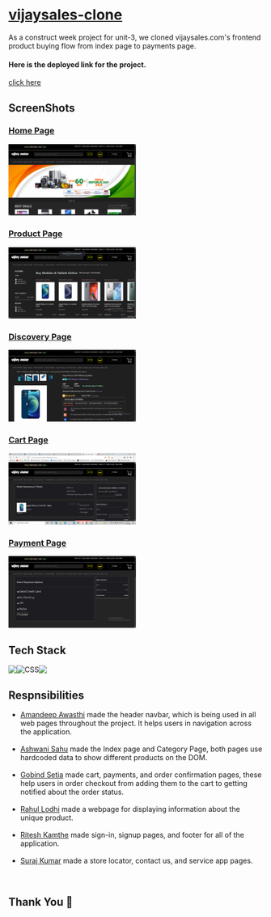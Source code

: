
<a href="https://thirsty-feynman-5c455d.netlify.app//"><h1>vijaysales-clone</h1></a>


<p>As a construct week project for unit-3, we cloned vijaysales.com's frontend product buying flow from index page to payments page.</p>

<h4>Here is the deployed link for the project.</h4>
<a href="https://thirsty-feynman-5c455d.netlify.app/ "> click here </a>

<div>
<h2> ScreenShots </h2>

<div><a href="https://thirsty-feynman-5c455d.netlify.app/" > <h3> Home Page </h3> 
  
  <img src="https://github.com/RAHULANN/vijay-Sales-project/blob/main/readmi%20img/Screenshot%20(857).png" width="50%"/>
  </a></div>

<a href="https://focused-pike-a1a3fc.netlify.app/category.html" ><div> <h3>Product Page </h3> 
  
  <img src="https://github.com/RAHULANN/vijay-Sales-project/blob/main/readmi%20img/Screenshot%20(859).png" width="50%"/>
  </div></a>

<a href=" https://focused-pike-a1a3fc.netlify.app/uniqueproduct"><div> <h3> Discovery Page </h3> 
  
  <img src="https://github.com/RAHULANN/vijay-Sales-project/blob/main/readmi%20img/Screenshot%20(858).png" width="50%"/>
  </div></a>
  
  <a href="https://focused-pike-a1a3fc.netlify.app/cart.html" ><div> <h3> Cart Page </h3> 
  
  <img src="https://github.com/RAHULANN/vijay-Sales-project/blob/main/readmi%20img/Screenshot%20(863).png" width="50%"/>
  </div></a>
  
   <a href="https://focused-pike-a1a3fc.netlify.app/payments.html"><div> <h3> Payment Page </h3> 
  
  <img src="https://github.com/RAHULANN/vijay-Sales-project/blob/main/readmi%20img/Screenshot%20(862).png" width="50%"/>
  </div></a>
</div>
<h2>Tech Stack</h2>
<img align="left" src="https://img.icons8.com/color/48/000000/html-5--v1.png"/>
<img align="left" alt="CSS" src="https://img.icons8.com/color/48/000000/css3.png"/>
<img align="left" src="https://img.icons8.com/color/48/000000/javascript--v1.png"/>
</br>
<h2>Respnsibilities</h2>
<ul>

<li><a href="https://github.com/aman01awasthi">Amandeep Awasthi</a> made the header navbar, which is being used in all web pages throughout the project. It helps users in navigation across the application.</li>
</br>
<li> <a href="https://github.com/ashwanisahu97">Ashwani Sahu</a> made the Index page and Category Page, both pages use hardcoded data to show different products on the DOM.</li>
</br>
<li> <a href="https://github.com/gobindsetia">Gobind Setia</a> made cart, payments, and order confirmation pages, these help users in order checkout from adding them to the cart to getting notified about the order status.</li>
</br>
<li> <a href="https://github.com/RAHULANN">Rahul Lodhi</a> made a webpage for displaying information about the unique product.</li>
</br>
<li> <a href="https://github.com/riteshjk">Ritesh Kamthe</a> made sign-in, signup pages, and footer for all of the application.</li>
</br>
<li> <a href="https://github.com/surajmehta999">Suraj Kumar</a> made a store locator, contact us, and service app pages.</li>
</ul>
</br>

## Thank You 🙏
